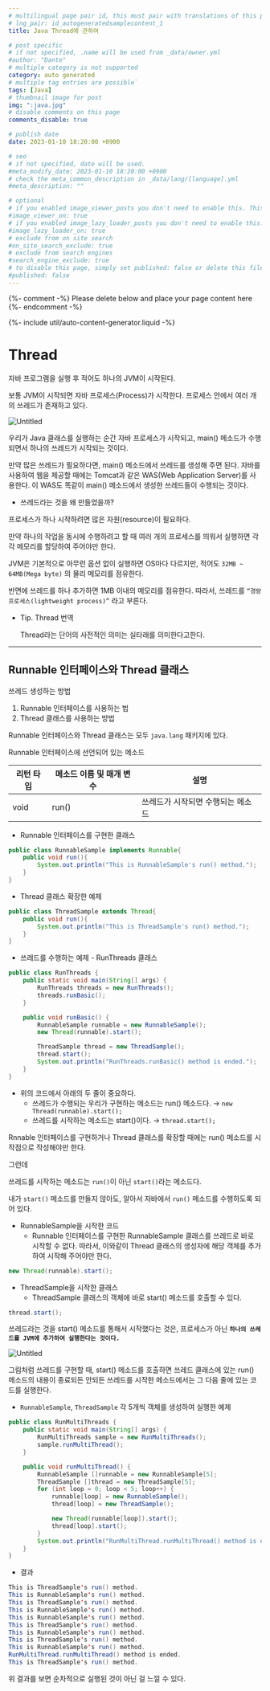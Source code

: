 ```yaml
---
# multilingual page pair id, this must pair with translations of this page. (This name must be unique)
# lng_pair: id_autogeneratedsamplecontent_1
title: Java Thread에 관하여

# post specific
# if not specified, .name will be used from _data/owner.yml
#author: "Dante"
# multiple category is not supported
category: auto generated
# multiple tag entries are possible`
tags: [Java]
# thumbnail image for post
img: ":java.jpg"
# disable comments on this page
comments_disable: true

# publish date
date: 2023-01-10 18:20:00 +0900

# seo
# if not specified, date will be used.
#meta_modify_date: 2023-01-10 18:20:00 +0900
# check the meta_common_description in _data/lang/[language].yml
#meta_description: ""

# optional
# if you enabled image_viewer_posts you don't need to enable this. This is only if image_viewer_posts = false
#image_viewer_on: true
# if you enabled image_lazy_loader_posts you don't need to enable this. This is only if image_lazy_loader_posts = false
#image_lazy_loader_on: true
# exclude from on site search
#on_site_search_exclude: true
# exclude from search engines
#search_engine_exclude: true
# to disable this page, simply set published: false or delete this file
#published: false
---
```

{%- comment -%} Please delete below and place your page content here {%- endcomment -%}

{%- include util/auto-content-generator.liquid -%}

<!-- outline-start -->

# Thread

자바 프로그램을 실행 후 적어도 하나의 JVM이 시작된다.

보통 JVM이 시작되면 자바 프로세스(Process)가 시작한다.  프로세스 안에서 여러 개의 쓰레드가 존재하고 있다.

![Untitled](%E1%84%8A%E1%85%B3%E1%84%85%E1%85%A6%E1%84%83%E1%85%B3%E1%84%82%E1%85%B3%E1%86%AB%20%E1%84%80%E1%85%A2%E1%84%87%E1%85%A1%E1%86%AF%E1%84%8C%E1%85%A1%E1%84%85%E1%85%A1%E1%84%86%E1%85%A7%E1%86%AB%20%E1%84%8B%E1%85%A1%E1%86%AF%E1%84%8B%E1%85%A1%E1%84%83%E1%85%AE%E1%84%82%E1%85%B3%E1%86%AB%20%E1%84%80%E1%85%A5%E1%86%BA%E1%84%8B%E1%85%B5%20%E1%84%8C%E1%85%A9%E1%87%82%E1%84%8B%E1%85%A1%E1%84%8B%E1%85%AD%20a014f0aaf0be46969497604a40fb2c06/Untitled.png)

우리가 Java 클래스를 실행하는 순간 자바 프로세스가 시작되고, main()  메소드가 수행되면서 하나의 쓰레드가 시작되는 것이다.

만약 많은 쓰레드가 필요하다면,  main() 메소드에서 쓰레드를 생성해 주면 된다. 자바를 사용하여 웹을 제공할 때에는 Tomcat과 같은 WAS(Web Application Server)를 사용한다. 이 WAS도 똑같이 main() 메소드에서 생성한 쓰레드들이 수행되는 것이다.

- 쓰레드라는 것을 왜 만들었을까?

프로세스가 하나 시작하려면 많은 자원(resource)이 필요하다.

만약 하나의 작업을 동시에 수행하려고 할 때 여러 개의 프로세스를 띄워서 실행하면 각각 메모리를 할당하여 주어야만 한다.

JVM은 기본적으로 아무런 옵션 없이 실행하면 OS마다 다르지만, 적어도 `32MB ~ 64MB(Mega byte)` 의 물리 메모리를 점유한다.

반면에 쓰레드를 하나 추가하면 1MB 이내의 메모리를 점유한다.  따라서, 쓰레드를 `“경량 프로세스(lightweight process)”` 라고 부른다.

- Tip. Thread 번역

  Thread라는 단어의 사전적인 의미는 실타래를 의미한다고한다.


---

## Runnable 인터페이스와 Thread 클래스

쓰레드 생성하는 방법

1. Runnable 인터페이스를 사용하는 법
2. Thread 클래스를 사용하는 방법

Runnable 인터페이스와 Thread 클래스는 모두 `java.lang` 패키지에 있다.

Runnable 인터페이스에 선언되어 있는 메소드

| 리턴 타입 | 메소드 이름 및 매개 변수  | 설명 |
| --- | --- | --- |
| void | run() | 쓰레드가 시작되면 수행되는 메소드 |

- Runnable 인터페이스를 구현한 클래스

```java
public class RunnableSample implements Runnable{
    public void run(){
        System.out.println("This is RunnableSample's run() method.");
    }
}
```

- Thread 클래스 확장한 예제

```java
public class ThreadSample extends Thread{
    public void run(){
        System.out.println("This is ThreadSample's run() method.");
    }
}
```

- 쓰레드를 수행하는 예제 - RunThreads 클래스

```java
public class RunThreads {
    public static void main(String[] args) {
        RunThreads threads = new RunThreads();
        threads.runBasic();
    }

    public void runBasic() {
        RunnableSample runnable = new RunnableSample();
        new Thread(runnable).start();

        ThreadSample thread = new ThreadSample();
        thread.start();
        System.out.println("RunThreads.runBasic() method is ended.");
    }
}
```

- 위의 코드에서 아래의 두 줄이 중요하다.
  - 쓰레드가 수행되는 우리가 구현하는 메소드는 run() 메소드다. → `new Thread(runnable).start();`
  - 쓰레드를 시작하는 메소드는 start()이다. → `thread.start();`

Rnnable 인터페이스를 구현하거나 Thread 클래스를 확장할 때에는 run() 메소드를 시작점으로 작성해야만 한다.

그런데

쓰레드를 시작하는 메소드는 `run()`이 아닌 `start()`라는 메소드다.

내가 `start()` 메소드를 만들지 않아도, 알아서 자바에서 `run()` 메소드를 수행하도록 되어 있다.

- RunnableSample을 시작한 코드
  - Runnable  인터페이스를 구현한 RunnableSample 클래스를 쓰레드로 바로 시작할 수 없다. 따라서, 이와같이 Thread 클래스의 생성자에 해당 객체를 추가하여 시작해 주어야만 한다.

```java
new Thread(runnable).start();
```

- ThreadSample을 시작한 클래스
  - ThreadSample 클래스의 객체에 바로 start() 메소드를 호출할 수 있다.

```java
thread.start();
```

쓰레드라는 것을 start() 메소드를 통해서 시작했다는 것은, 프로세스가 아닌 **`하나의 쓰레드를 JVM에 추가하여 실행한다는 것이다.`**

![Untitled](%E1%84%8A%E1%85%B3%E1%84%85%E1%85%A6%E1%84%83%E1%85%B3%E1%84%82%E1%85%B3%E1%86%AB%20%E1%84%80%E1%85%A2%E1%84%87%E1%85%A1%E1%86%AF%E1%84%8C%E1%85%A1%E1%84%85%E1%85%A1%E1%84%86%E1%85%A7%E1%86%AB%20%E1%84%8B%E1%85%A1%E1%86%AF%E1%84%8B%E1%85%A1%E1%84%83%E1%85%AE%E1%84%82%E1%85%B3%E1%86%AB%20%E1%84%80%E1%85%A5%E1%86%BA%E1%84%8B%E1%85%B5%20%E1%84%8C%E1%85%A9%E1%87%82%E1%84%8B%E1%85%A1%E1%84%8B%E1%85%AD%20a014f0aaf0be46969497604a40fb2c06/Untitled%201.png)

그림처럼 쓰레드를 구현할 때, start() 메소드를 호출하면 쓰레드 클래스에 있는 run() 메소드의 내용이 종료되든 안되든 쓰레드를 시작한 메소드에서는 그 다음 줄에 있는 코드를 실행한다.

- `RunnableSample`, `ThreadSample` 각 5개씩 객체를 생성하여 실행한 예제

```java
public class RunMultiThreads {
    public static void main(String[] args) {
        RunMultiThreads sample = new RunMultiThreads();
        sample.runMultiThread();
    }

    public void runMultiThread() {
        RunnableSample []runnable = new RunnableSample[5];
        ThreadSample []thread = new ThreadSample[5];
        for (int loop = 0; loop < 5; loop++) {
            runnable[loop] = new RunnableSample();
            thread[loop] = new ThreadSample();

            new Thread(runnable[loop]).start();
            thread[loop].start();
        }
        System.out.println("RunMultiThread.runMultiThread() method is ended.");
    }
}
```

- 결과

```java
This is ThreadSample's run() method.
This is RunnableSample's run() method.
This is ThreadSample's run() method.
This is RunnableSample's run() method.
This is RunnableSample's run() method.
This is ThreadSample's run() method.
This is RunnableSample's run() method.
This is ThreadSample's run() method.
This is RunnableSample's run() method.
RunMultiThread.runMultiThread() method is ended.
This is ThreadSample's run() method.
```

위 결과를 보면 순차적으로 실행된 것이 아닌 걸 느낄 수 있다.


<!-- outline-end -->
